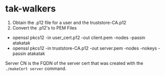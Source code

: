 # tak-walkers

1. Obtain the .p12 file for a user and the truststore-CA.p12
2. Convert the .p12's to PEM Files
-  openssl pkcs12 -in user_cert.p12 -out client.pem -nodes -passin atakatak
-  openssl pkcs12 -in truststore-CA.p12 -out server.pem -nodes -nokeys -passin atakatak

Server CN is the FQDN of the server cert that was created with the `./makeCert server` command.
